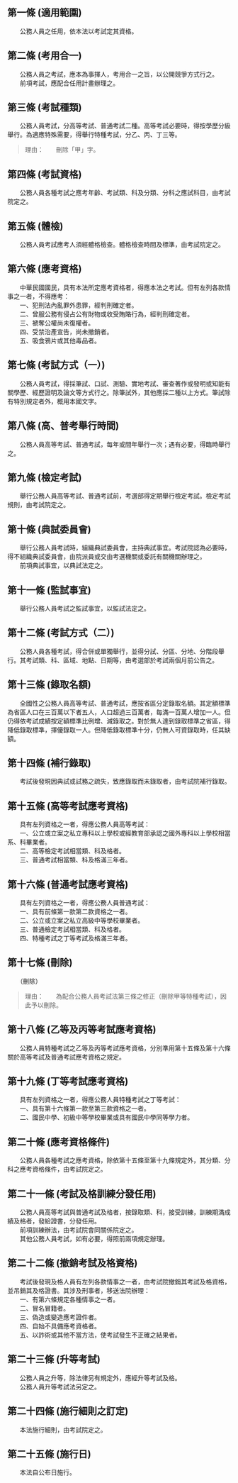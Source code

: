 第一條 (適用範圍)
-----------------
　　公務人員之任用，依本法以考試定其資格。  


第二條 (考用合一)
-----------------
　　公務人員之考試，應本為事擇人，考用合一之旨，以公開競爭方式行之。  
　　前項考試，應配合任用計畫辦理之。  


第三條 (考試種類)
-----------------
　　公務人員考試，分高等考試、普通考試二種。高等考試必要時，得按學歷分級舉行。為適應特殊需要，得舉行特種考試，分乙、丙、丁三等。  
> 理由：　　刪除「甲」字。



第四條 (考試資格)
-----------------
　　公務人員各種考試之應考年齡、考試類、科及分類、分科之應試科目，由考試院定之。  


第五條 (體檢)
-------------
　　公務人員考試應考人須經體格檢查。體格檢查時間及標準，由考試院定之。  


第六條 (應考資格)
-----------------
　　中華民國國民，具有本法所定應考資格者，得應本法之考試。但有左列各款情事之一者，不得應考：  
　　一、犯刑法內亂罪外患罪，經判刑確定者。  
　　二、曾服公務有侵占公有財物或收受賄賂行為，經判刑確定者。  
　　三、褫奪公權尚未復權者。  
　　四、受禁治產宣告，尚未撤銷者。  
　　五、吸食鴉片或其他毒品者。  


第七條 (考試方式（一）)
-----------------------
　　公務人員考試，得採筆試、口試、測驗、實地考試、審查著作或發明或知能有關學歷、經歷證明及論文等方式行之。除筆試外，其他應採二種以上方式。筆試除有特別規定者外，概用本國文字。  


第八條 (高、普考舉行時間)
-------------------------
　　公務人員高等考試、普通考試，每年或間年舉行一次；遇有必要，得臨時舉行之。  


第九條 (檢定考試)
-----------------
　　舉行公務人員高等考試、普通考試前，考選部得定期舉行檢定考試。檢定考試規則，由考試院定之。  


第十條 (典試委員會)
-------------------
　　舉行公務人員考試時，組織典試委員會，主持典試事宜。考試院認為必要時，得不組織典試委員會，由院派員或交由考選機關或委託有關機關辦理之。  
　　前項典試事宜，以典試法定之。  


第十一條 (監試事宜)
-------------------
　　舉行公務人員考試之監試事宜，以監試法定之。  


第十二條 (考試方式（二）)
-------------------------
　　公務人員各種考試，得合併或單獨舉行，並得分試、分區、分地、分階段舉行。其考試類、科、區域、地點、日期等，由考選部於考試兩個月前公告之。  


第十三條 (錄取名額)
-------------------
　　全國性之公務人員高等考試、普通考試，應按省區分定錄取名額。其定額標準為省區人口在三百萬以下者五人，人口超過三百萬者，每滿一百萬人增加一人。但仍得依考試成績按定額標準比例增、減錄取之。對於無人達到錄取標準之省區，得降低錄取標準，擇優錄取一人。但降低錄取標準十分，仍無人可資錄取時，任其缺額。  


第十四條 (補行錄取)
-------------------
　　考試後發現因典試或試務之疏失，致應錄取而未錄取者，由考試院補行錄取。  


第十五條 (高等考試應考資格)
---------------------------
　　具有左列資格之一者，得應公務人員高等考試：  
　　一、公立或立案之私立專科以上學校或經教育部承認之國外專科以上學校相當系、科畢業者。  
　　二、高等檢定考試相當類、科及格者。  
　　三、普通考試相當類、科及格滿三年者。  


第十六條 (普通考試應考資格)
---------------------------
　　具有左列資格之一者，得應公務人員普通考試：  
　　一、具有前條第一款第二款資格之一者。  
　　二、公立或立案之私立高級中等學校畢業者。  
　　三、普通檢定考試相當類、科及格者。  
　　四、特種考試之丁等考試及格滿三年者。  


第十七條 (刪除)
---------------
　　（刪除）  
> 理由：　　為配合公務人員考試法第三條之修正（刪除甲等特種考試），因此予以刪除。



第十八條 (乙等及丙等考試應考資格)
---------------------------------
　　公務人員特種考試之乙等及丙等考試應考資格，分別準用第十五條及第十六條關於高等考試及普通考試應考資格之規定。  


第十九條 (丁等考試應考資格)
---------------------------
　　具有左列資格之一者，得應公務人員特種考試之丁等考試：  
　　一、具有第十六條第一款至第三款資格之一者。  
　　二、國民中學、初級中等學校畢業或具有國民中學同等學力者。  


第二十條 (應考資格條件)
-----------------------
　　公務人員各種考試之應考資格，除依第十五條至第十九條規定外，其分類、分科之應考資格條件，由考試院定之。  


第二十一條 (考試及格訓練分發任用)
---------------------------------
　　公務人員高等考試與普通考試及格者，按錄取類、科，接受訓練，訓練期滿成績及格者，發給證書，分發任用。  
　　前項訓練辦法，由考試院會同關係院定之。  
　　其他公務人員考試，如有必要，得照前兩項規定辦理。  


第二十二條 (撤銷考試及格資格)
-----------------------------
　　考試後發現及格人員有左列各款情事之一者，由考試院撤銷其考試及格資格，並吊銷其及格證書。其涉及刑事者，移送法院辦理：  
　　一、有第六條規定各種情事之一者。  
　　二、冒名冒籍者。  
　　三、偽造或變造應考證件者。  
　　四、自始不具備應考資格者。  
　　五、以詐術或其他不當方法，使考試發生不正確之結果者。  


第二十三條 (升等考試)
---------------------
　　公務人員之升等，除法律另有規定外，應經升等考試及格。  
　　公務人員升等考試法另定之。  


第二十四條 (施行細則之訂定)
---------------------------
　　本法施行細則，由考試院定之。  


第二十五條 (施行日)
-------------------
　　本法自公布日施行。